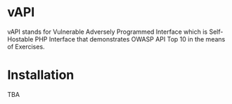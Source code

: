 # vAPI
vAPI stands for Vulnerable Adversely Programmed Interface which is Self-Hostable PHP Interface that demonstrates OWASP API Top 10 in the means of Exercises. 


# Installation

TBA
